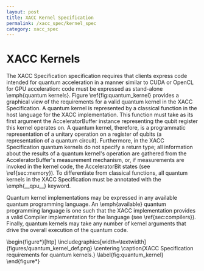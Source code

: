 ```yaml
---
layout: post
title: XACC Kernel Specification
permalink: /xacc_spec/kernel_spec
category: xacc_spec
---
```


# XACC Kernels

The XACC Specification specification requires that clients express 
code intended for quantum acceleration in a manner similar to 
CUDA or OpenCL for GPU acceleration: code must be expressed as 
stand-alone \emph{quantum kernels}. Figure \ref{fig:quantum_kernel} 
provides a graphical view of the requirements for a valid 
quantum kernel in the XACC Specification. A quantum kernel 
is represented by a classical function in the host language 
for the XACC implementation. This function must take as its 
first argument the AcceleratorBuffer instance representing the 
qubit register this kernel operates on. A quantum kernel, therefore, 
is a programmatic representation of a unitary operation on a 
register of qubits (a representation of a quantum circuit). Furthermore, 
in the XACC Specification quantum kernels do not specify a return type; 
all information about the results of a quantum kernel's operation are 
gathered from the AcceleratorBuffer's measurement mechanism, or, if 
measurements are invoked in the kernel code, the AcceleratorBit states 
(see \ref{sec:memory}). To differentiate from classical functions, 
all quantum kernels in the XACC Specification must be annotated with 
the \emph{\_\_qpu\_\_} keyword. 

Quantum kernel implementations may be expressed in any available
quantum programming language. An \emph{available} quantum programming 
language is one such that the XACC implementation provides a valid 
Compiler implementation for the language (see \ref{sec:compilers}). 
Finally, quantum kernels may take any number of kernel arguments 
that drive the overall execution of the quantum code. 

\begin{figure*}[htp]
\includegraphics[width=\textwidth]{figures/quantum_kernel_def.png}
\centering
\caption{XACC Specification requirements for quantum kernels.}
\label{fig:quantum_kernel}
\end{figure*}


